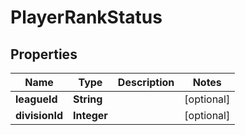 

# PlayerRankStatus


## Properties

| Name | Type | Description | Notes |
|------------ | ------------- | ------------- | -------------|
|**leagueId** | **String** |  |  [optional] |
|**divisionId** | **Integer** |  |  [optional] |



